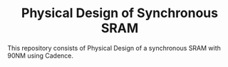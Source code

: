 <h1 align="center">Physical Design of Synchronous SRAM</h1>



This repository consists of Physical Design of a synchronous SRAM with 90NM using Cadence.
